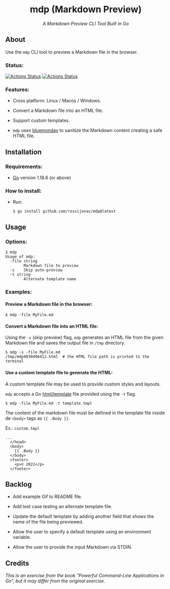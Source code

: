 <h1 align="center">mdp (Markdown Preview)</h1>

*<p align="center">A Markdown Preview CLI Tool Built in Go</p>*


## About

Use the `mdp` CLI tool to preview a Markdown file in the browser.

### Status:

[![Actions Status](https://github.com/rossijonas/mdp/workflows/Test/badge.svg)](https://github.com/rossijonas/mdp/actions)
[![Actions Status](https://github.com/rossijonas/mdp/workflows/Build/badge.svg)](https://github.com/rossijonas/mdp/actions)

### Features:

- Cross platform:  Linux / Macos / Windows.

- Convert a Markdown file into an HTML file.

- Support custom templates.

- `mdp` uses [bluemonday](https://github.com/microcosm-cc/bluemonday) to sanitize the Markdown content creating a safe HTML file.

## Installation

### Requirements:

- [Go](https://go.dev/) version 1.18.6 (or above)

### How to install:

- Run: 

  ```
  $ go install github.com/rossijonas/mdp@latest
  ```

## Usage

### Options:

```
$ mdp
Usage of mdp:
  -file string
        Markdown file to preview
  -s    Skip auto-preview
  -t string
        Alternate template name
```

### Examples:

#### Preview a Markdown file in the browser:

```
$ mdp -file MyFile.md
```

#### Convert a Markdown file into an HTML file:

Using the `-s` (skip preview) flag, `mdp` generates an HTML file from the given Markdown file and saves the output file in `/tmp` directory.

```
$ mdp -s -file MyFile.md
/tmp/mdp4030496412.html  # the HTML file path is printed to the terminal
```

#### Use a custom template file to generate the HTML:

A custom template file may be used to provide custom styles and layouts. 

`mdp` accepts a Go [html/template](https://pkg.go.dev/html/template) file provided using the `-t` flag.

```
$ mdp -file MyFile.md -t template.tmpl
```
The content of the markdown file must be defined in the template file inside de `<body>` tags as `{{ .Body }}`.

  Ex.: `custom.tmpl`

  ```
  ...
    </head>
    <body>
      {{ .Body }}
    </body>
    <footer>
      <p>© 2022</p>
    </footer>
  ```

## Backlog

- Add example Gif to README file.

- Add test case testing an alternate template file.

- Update the default template by adding another field that shows the name of the file being previewed.

- Allow the user to specify a default template using an environment variable.

- Allow the user to provide the input Markdown via STDIN.

## Credits

_This is an exercise from the book "Powerful Command-Line Applications in Go", but it may differ from the original exercise._
